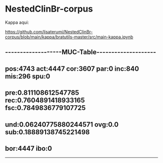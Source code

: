 # NestedClinBr-corpus

Kappa aqui:

https://github.com/lisaterumi/NestedClinBr-corpus/blob/main/kappa/bratutils-master/src/main-kappa.ipynb

-------------------MUC-Table--------------------
------------------------------------------------
pos:4743
act:4447
cor:3607
par:0
inc:840
mis:296
spu:0
------------------------------------------------
pre:0.811108612547785
rec:0.7604891418933165
fsc:0.7849836779107725
------------------------------------------------
und:0.06240775880244571
ovg:0.0
sub:0.18889138745221498
------------------------------------------------
bor:4447
ibo:0
------------------------------------------------

------------------------------------------------
